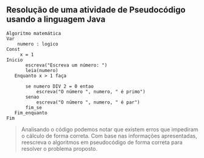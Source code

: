 ## Resolução de uma atividade de Pseudocódigo usando a linguagem Java

~~~
Algoritmo matemática
Var
    numero : logico
Const
     x = 1
Inicio
       escreva("Escreva um número: ")
       leia(numero)
   Enquanto x > 1 faça
 
       se numero DIV 2 = 0 entao
           escreva("O número ", numero, " é primo")
       senao
           escreva("O número ", numero, " é par")
       fim_se
   Fim_enquanto
Fim
~~~

>Analisando o código podemos notar que existem erros que impediram o cálculo de forma correta.  Com base nas informações apresentadas, reescreva o algoritmos em pseudocódigo de forma correta para resolver o problema proposto.  
